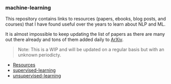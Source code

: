 ### machine-learning

This repository contains links to resources (papers, ebooks, blog posts, and courses) that I have found useful over the years to learn about NLP and ML. 

It is almost impossible to keep updating the list of papers as there are many out there already and tons of them added daily to [ArXiv](https://arxiv.org/list/cs.CL/recent). 

> Note: This is a WIP and will be updated on a regular basis but with an unknown periodicty. 

- [Resources](https://github.com/anicksaha/machine-learning/blob/master/resources/resources.md)
- [supervised-learning](https://github.com/anicksaha/machine-learning/blob/master/resources/supervised-learning.md)
- [unsupervised-learning](https://github.com/anicksaha/machine-learning/blob/master/resources/unsupervised-learning.md)


